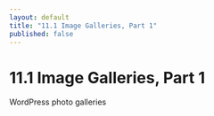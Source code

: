 ```yaml
---
layout: default
title: "11.1 Image Galleries, Part 1"
published: false
---
```


# 11.1 Image Galleries, Part 1

WordPress photo galleries